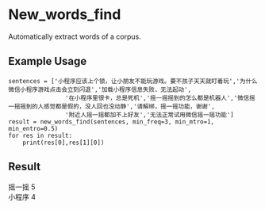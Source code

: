 # New_words_find
Automatically extract words of a corpus.
## Example Usage
    sentences = ['小程序应该上个锁，让小朋友不能玩游戏。要不孩子天天就盯着玩','为什么微信小程序游戏点击会立刻闪退','加载小程序信息失败，无法起动',
                    '在小程序里很卡，总是死机','摇一摇摇到的怎么都是机器人','微信摇一摇摇到的人感觉都是假的，没人回也没动静','请解绑，摇一摇功能，谢谢',
                    '附近人摇一摇都加不上好友','无法正常试用微信摇一摇功能']
    result = new_words_find(sentences, min_freq=3, min_mtro=1, min_entro=0.5) 
    for res in result:
        print(res[0],res[1][0])
## Result
摇一摇 5      
小程序 4
            
